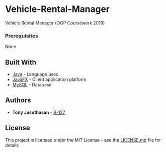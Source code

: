 # Vehicle-Rental-Manager
Vehicle Rental Manager (OOP Coursework 2019)

### Prerequisites

None

## Built With

* [Java](https://www.java.com/en/) - Language used
* [JavaFX](https://openjfx.io/) -  Client application platform
* [MySQL](https://www.mysql.com/) - Database

## Authors

* **Tony Jesuthasan** - [B-127](https://github.com/B-127)

## License

This project is licensed under the MIT License - see the [LICENSE.md](LICENSE.md) file for details
